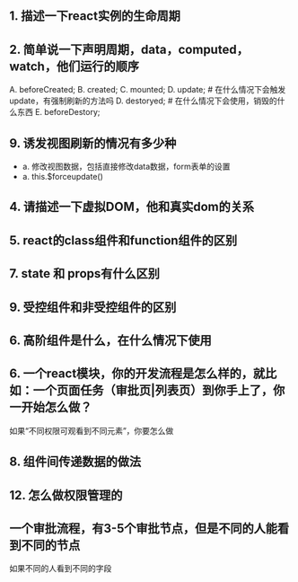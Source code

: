 ## 1. 描述一下react实例的生命周期

## 2. 简单说一下声明周期，data，computed，watch，他们运行的顺序
  A. beforeCreated;
  B. created;
  C. mounted;
  D. update; # 在什么情况下会触发update，有强制刷新的方法吗
  D. destoryed; # 在什么情况下会使用，销毁的什么东西
  E. beforeDestory;

## 9. 诱发视图刷新的情况有多少种
 - a. 修改视图数据，包括直接修改data数据，form表单的设置
 - a. this.$forceupdate()

## 4. 请描述一下虚拟DOM，他和真实dom的关系

## 5. react的class组件和function组件的区别

## 7. state 和 props有什么区别

## 9. 受控组件和非受控组件的区别

## 6. 高阶组件是什么，在什么情况下使用

## 6. 一个react模块，你的开发流程是怎么样的，就比如：一个页面任务（审批页|列表页）到你手上了，你一开始怎么做？
如果“不同权限可观看到不同元素”，你要怎么做

## 8. 组件间传递数据的做法

## 12. 怎么做权限管理的

## 一个审批流程，有3-5个审批节点，但是不同的人能看到不同的节点
如果不同的人看到不同的字段
